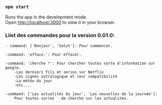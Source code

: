 ### `npm start`

Runs the app in the development mode.\
Open [http://localhost:3000](http://localhost:3000) to view it in your browser.

### Liist des commandes pour la version 0.01.0:

    - command: ['Bonjour', 'Salut']: Pour commencer.

    -command: 'efface.': Pour éffacer.

    -command: 'cherche *': Pour chercher toutes sorte d'information sur google.
        -Les derniers fils et series sur Netflix
        -Les signes astrologique et leur compatibilité
        -La météo du jour
        -etc....

    -command: ['Les actualités du jour', 'Les nouvelles de la journée']: 
        Pour toutes sortes   de cherche sur les actualités.

 